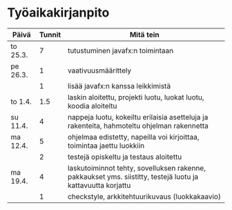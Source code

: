 # Työaikakirjanpito

| Päivä | Tunnit | Mitä tein 
 ------ | ------ | ---------
| to 25.3. | 7 | tutustuminen javafx:n toimintaan
| pe 26.3. | 1 | vaativuusmäärittely
|          | 1 | lisää javafx:n kanssa leikkimistä
| to 1.4.  |1.5| laskin aloitettu, projekti luotu, luokat luotu, koodia aloiteltu
| su 11.4. | 4 | nappeja luotu, kokeiltu erilaisia asetteluja ja rakenteita, hahmoteltu ohjelman rakennetta
| ma 12.4. | 5 | ohjelmaa edistetty, napeilla voi kirjoittaa, toimintaa jaettu luokkiin
|          | 2 | testejä opiskeltu ja testaus aloitettu
| ma 19.4. | 4 | laskutoiminnot tehty, sovelluksen rakenne, pakkaukset yms. siistitty, testejä luotu ja kattavuutta korjattu
|          | 1 | checkstyle, arkkitehtuurikuvaus (luokkakaavio)
